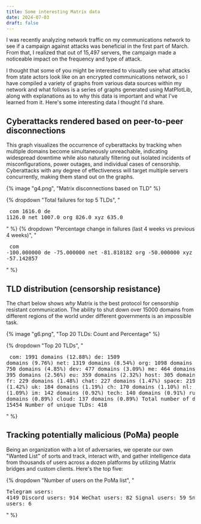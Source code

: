 ```yaml
---
title: Some interesting Matrix data
date: 2024-07-03
draft: false
---
```

I was recently analyzing network traffic on my communications network to see if a campaign against attacks was beneficial in the first part of March. From that, I realized that out of 15,497 servers, the campaign made a noticeable impact on the frequency and type of attack.

I thought that some of you might be interested to visually see what attacks from state actors look like on an encrypted communications network, so I have compiled a variety of graphs from various data sources within my network and what follows is a series of graphs generated using MatPlotLib, along with explanations as to why this data is important and what I've learned from it. Here's some interesting data I thought I'd share.

## Cyberattacks rendered based on peer-to-peer disconnections
This graph visualizes the occurrence of cyberattacks by tracking when multiple domains become simultaneously unreachable, indicating widespread downtime while also naturally filtering out isolated incidents of misconfigurations, power outages, and individual cases of censorship. Cyberattacks with any degree of effectiveness will target multiple servers concurrently, making them stand out on the graphs.

{% image "g4.png", "Matrix disconnections based on TLD" %}

{% dropdown "Total failures for top 5 TLDs", "<pre>
com    1616.0
de     1126.0
net    1007.0
org     826.0
xyz     635.0</pre>" %}
{% dropdown "Percentage change in failures (last 4 weeks vs previous 4 weeks)", "<pre>
com   -100.000000
de     -75.000000
net    -81.818182
org    -50.000000
xyz    -57.142857</pre>" %}

## TLD distribution (censorship resistance)
The chart below shows *why* Matrix is the best protocol for censorship resistant communication. The ability to shut down over 15000 domains from different regions of the world under different governments is an impossible task.

{% image "g6.png", "Top 20 TLDs: Count and Percentage" %}

{% dropdown "Top 20 TLDs", "<pre>
com: 1991 domains (12.88%)
de: 1509 domains (9.76%)
net: 1319 domains (8.54%)
org: 1098 domains (7.10%)
xyz: 750 domains (4.85%)
dev: 477 domains (3.09%)
me: 464 domains (3.00%)
io: 395 domains (2.56%)
eu: 359 domains (2.32%)
host: 305 domains (1.97%)
fr: 229 domains (1.48%)
chat: 227 domains (1.47%)
space: 219 domains (1.42%)
uk: 184 domains (1.19%)
ch: 170 domains (1.10%)
nl: 168 domains (1.09%)
im: 142 domains (0.92%)
tech: 140 domains (0.91%)
ru: 138 domains (0.89%)
cloud: 137 domains (0.89%)
Total number of domains: 15454
Number of unique TLDs: 418</pre>" %}

## Tracking potentially malicious (PoMa) people
Being an organization with a lot of adversaries, we operate our own "Wanted List" of sorts and track, interact with, and gather intelligence data from thousands of users across a dozen platforms by utilizing Matrix bridges and custom clients. Here's the top five:

{% dropdown "Number of users on the PoMa list", "<pre>Telegram users: 4149
Discord users: 914
WeChat users: 82
Signal users: 59
Snapchat users: 6</pre>" %}
